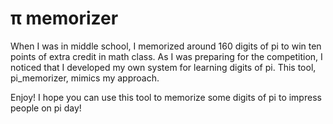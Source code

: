 # π memorizer

When I was in middle school, I memorized around 160 digits of pi to win
ten points of extra credit in math class. As I was preparing for the
competition, I noticed that I developed my own system for learning digits of pi.
This tool, pi_memorizer, mimics my approach.

Enjoy! I hope you can use this tool to memorize some digits of pi to
impress people on pi day!
